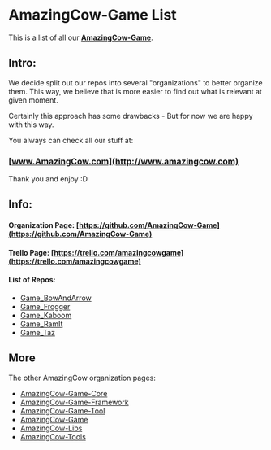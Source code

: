 # AmazingCow-Game List

This is a list of all our **[AmazingCow-Game](https://github.com/AmazingCow-Game)**.

<!-- ####################################################################### -->

## Intro:

We decide split out our repos into several "organizations" to better organize
them. This way, we believe that is more easier to find out what is relevant
at given moment.

Certainly this approach has some drawbacks - But for now we are happy with this
way.


You always can check all our stuff at:
### [www.AmazingCow.com](http://www.amazingcow.com)

Thank you and enjoy :D

<!-- ####################################################################### -->

## Info:

#### Organization Page: [https://github.com/AmazingCow-Game](https://github.com/AmazingCow-Game)
#### Trello Page: [https://trello.com/amazingcowgame](https://trello.com/amazingcowgame)

#### List of Repos:

* [Game_BowAndArrow](https://github.com/AmazingCow-Game/Game_BowAndArrow.git)
* [Game_Frogger](https://github.com/AmazingCow-Game/Game_Frogger.git)
* [Game_Kaboom](https://github.com/AmazingCow-Game/Game_Kaboom.git)
* [Game_RamIt](https://github.com/AmazingCow-Game/Game_RamIt.git)
* [Game_Taz](https://github.com/AmazingCow-Game/Game_Taz.git)




<!-- ####################################################################### -->

## More

The other AmazingCow organization pages:

* [AmazingCow-Game-Core](https://github.com/AmazingCow-Game-Core)
* [AmazingCow-Game-Framework](https://github.com/AmazingCow-Game-Framework)
* [AmazingCow-Game-Tool](https://github.com/AmazingCow-Game-Tool)
* [AmazingCow-Game](https://github.com/AmazingCow-Game)
* [AmazingCow-Libs](https://github.com/AmazingCow-Libs)
* [AmazingCow-Tools](https://github.com/AmazingCow-Tools)
